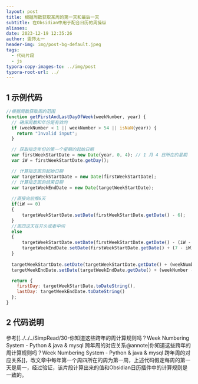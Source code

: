 ```yaml
---
layout: post
title: 根据周数获取某周的第一天和最后一天
subtitle: 在Obsidian中用于配合日历的周操纵
aliases: 
date: 2023-12-19 12:35:26
author: 雯饰太一
header-img: img/post-bg-default.jpeg
tags:
  - 代码片段
  - js
typora-copy-images-to: ../img/post
typora-root-url: ../
---
```

## 1 示例代码

```js
//根据周数获取周的范围
function getFirstAndLastDayOfWeek(weekNumber, year) {
  // 确保周数和年份是有效的
  if (weekNumber < 1 || weekNumber > 54 || isNaN(year)) {
    return "Invalid input";
  }

  // 获取指定年份的第一个星期的起始日期
  var firstWeekStartDate = new Date(year, 0, 4); // 1 月 4 日所在的星期
  var iW = firstWeekStartDate.getDay();

  // 计算指定周的起始日期
  var targetWeekStartDate = new Date(firstWeekStartDate);
  // 计算指定周的结束日期
  var targetWeekEndDate = new Date(targetWeekStartDate);
  
  //直接向前推6天
  if(iW == 0)
  {
      targetWeekStartDate.setDate(firstWeekStartDate.getDate() - 6);
  }
  //周四这天在开头或者中间
  else
  {
      targetWeekStartDate.setDate(firstWeekStartDate.getDate() - (iW - 1));
      targetWeekEndDate.setDate(firstWeekStartDate.getDate() + (7 - iW));
  }
  
  targetWeekStartDate.setDate(targetWeekStartDate.getDate() + (weekNumber - 1) * 7);
  targetWeekEndDate.setDate(targetWeekEndDate.getDate() + (weekNumber - 1) * 7);

  return {
    firstDay: targetWeekStartDate.toDateString(),
    lastDay: targetWeekEndDate.toDateString()
  };
}

```
## 2 代码说明

参考[[../../../SimpRead/30-你知道这些跨年的周计算规则吗？Week Numbering System - Python & java & mysql 跨年周的对应关系@annote|你知道这些跨年的周计算规则吗？Week Numbering System - Python & java & mysql 跨年周的对应关系]]，改文章中每年第一个周四所在的周为第一周，上述代码假定每周的第一天是周一，经过验证，该片段计算出来的值和Obsidian日历插件中的计算规则是一致的。



